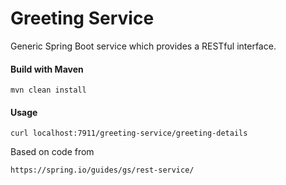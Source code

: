 # Greeting Service

Generic Spring Boot service which provides a RESTful
interface.

#### Build with Maven
    mvn clean install
    
#### Usage
    curl localhost:7911/greeting-service/greeting-details
    
Based on code from 

    https://spring.io/guides/gs/rest-service/